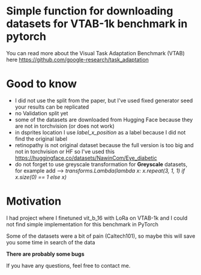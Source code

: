 # Simple function for downloading datasets for VTAB-1k benchmark in pytorch

You can read more about the Visual Task Adaptation Benchmark (VTAB) here https://github.com/google-research/task_adaptation

# Good to know
- I did not use the split from the paper, but I've used fixed generator seed your results can be replicated
- no Validation split yet
- some of the datasets are downloaded from Hugging Face because they are not in torchvision (or does not work)
- in dsprites location I use *label_x_position* as a label because I did not find the original label 
- retinopathy is not original dataset because the full version is too big and not in torchvision or HF so I've used this https://huggingface.co/datasets/NawinCom/Eye_diabetic
- do not forget to use greyscale transformation for **Greyscale** datasets, for example add --> *transforms.Lambda(lambda x: x.repeat(3, 1, 1) if x.size(0) == 1 else x)*


# Motivation
I had project where I finetuned vit_b_16 with LoRa on VTAB-1k and I could not find simple implementation for this benchmark in PyTorch

Some of the datasets were a bit of pain (Caltech101), so maybe this will save you some time in search of the data

**There are probably some bugs**

If you have any questions, feel free to contact me.
